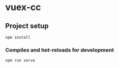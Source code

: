 # vuex-cc

## Project setup
```
npm install
```

### Compiles and hot-reloads for development
```
npm run serve
```